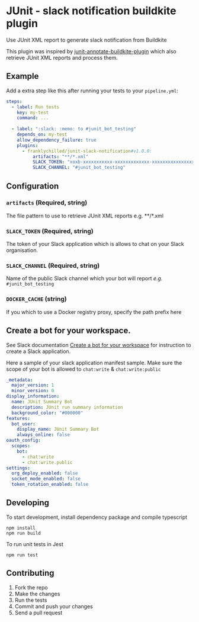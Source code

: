 # JUnit - slack notification buildkite plugin

Use JUnit XML report to generate slack notification from Buildkite

This plugin was inspired by
[junit-annotate-buildkite-plugin](https://github.com/buildkite-plugins/junit-annotate-buildkite-plugin)
which also retrieve JUnit XML reports and process them.

## Example

Add a extra step like this after running your tests to your `pipeline.yml`:
```yml
steps:
  - label: Run tests
    key: my-test
    command: ...
    
  - label: ":slack: :memo: to #junit_bot_testing"
    depends_on: my-test
    allow_dependency_failure: true
    plugins:
      - franklychilled/junit-slack-notification#v1.0.0:
          artifacts: "**/*.xml"
          SLACK_TOKEN: "xoxb-xxxxxxxxxxx-xxxxxxxxxxxxx-xxxxxxxxxxxxxxxxxxxxxxxx"
          SLACK_CHANNEL: "#junit_bot_testing"
```

## Configuration

### `artifacts` (Required, string)

The file pattern to use to retrieve JUnit XML reports 
e.g. **/*.xml

### `SLACK_TOKEN` (Required, string)

The token of your Slack application which is allows to chat on your Slack organisation. 

### `SLACK_CHANNEL` (Required, string)

Name of the public Slack channel which your bot will report _e.g._ `#junit_bot_testing`


### `DOCKER_CACHE` (string) 

If you which to use a Docker registry proxy, specify the path prefix here

## Create a bot for your workspace.
See Slack documentation [Create a bot for your workspace](https://slack.com/intl/en-fr/help/articles/115005265703-Create-a-bot-for-your-workspace) for instruction to create a Slack application.

Here a sample of your slack application manifest sample. Make sure the scope of your bot is allowed to `chat:write` & `chat:write:public`

```yaml
_metadata:
  major_version: 1
  minor_version: 0
display_information:
  name: JUnit Summary Bot
  description: JUnit run summary information
  background_color: "#000000"
features:
  bot_user:
    display_name: JUnit Summary Bot
    always_online: false
oauth_config:
  scopes:
    bot:
      - chat:write
      - chat:write.public
settings:
  org_deploy_enabled: false
  socket_mode_enabled: false
  token_rotation_enabled: false
```


## Developing

To start development, install dependency package and compile typescript
```shell
npm install
npm run build
```

To run unit tests in Jest

```shell
npm run test
```

## Contributing

1. Fork the repo
2. Make the changes
3. Run the tests
4. Commit and push your changes
5. Send a pull request